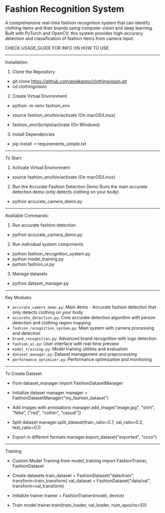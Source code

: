 # Fashion Recognition System

A comprehensive real-time fashion recognition system that can identify clothing items and their brands using computer vision and deep learning. Built with PyTorch and OpenCV, this system provides high-accuracy detection and classification of fashion items from camera input.

CHECK USAGE_GUIDE FOR INFO ON HOW TO USE

---
Installation:

1. Clone the Repository
- git clone https://github.com/aniekannn/clothingvision.git
- cd clothingvision

2. Create Virtual Environment
- python -m venv fashion_env
- source fashion_env/bin/activate  (On macOS/Linux)

- fashion_env\\Scripts\\activate  (On Windows)

3. Install Dependencies
- pip install -r requirements_simple.txt

---
To Start:

1. Activate Virtual Environment
- source fashion_env/bin/activate  (On macOS/Linux)


2. Run the Accurate Fashion Detection Demo
Runs the main accurate detection demo (only detects clothing on your body)
- python accurate_camera_demo.py

---
Available Commands:

1. Run accurate fashion detection
- python accurate_camera_demo.py

2. Run individual system components
- python fashion_recognition_system.py
- python model_training.py
- python fashion_ui.py

3. Manage datasets
- python dataset_manager.py

---
Key Modules
- `accurate_camera_demo.py`: Main demo - Accurate fashion detection that only detects clothing on your body
- `accurate_detection.py`: Core accurate detection algorithm with person detection and clothing region mapping
- `fashion_recognition_system.py`: Main system with camera processing and detection
- `brand_recognition.py`: Advanced brand recognition with logo detection
- `fashion_ui.py`: User interface with real-time preview
- `model_training.py`: Model training utilities and evaluation
- `dataset_manager.py`: Dataset management and preprocessing
- `performance_optimizer.py`: Performance optimization and monitoring

---
To Create Dataset
- from dataset_manager import FashionDatasetManager

- Initialize dataset manager
manager = FashionDatasetManager("my_fashion_dataset")

- Add images with annotations
manager.add_image("image.jpg", "shirt", "Nike", ["red", "cotton", "casual"])

- Split dataset
manager.split_dataset(train_ratio=0.7, val_ratio=0.2, test_ratio=0.1)

- Export in different formats
manager.export_dataset("exported", "coco")

---
Training

- Custom Model Training
from model_training import FashionTrainer, FashionDataset

- Create datasets
train_dataset = FashionDataset("data/train", transform=train_transform)
val_dataset = FashionDataset("data/val", transform=val_transform)

- Initialize trainer
trainer = FashionTrainer(model, device)

- Train model
trainer.train(train_loader, val_loader, num_epochs=50)